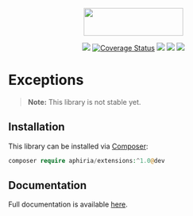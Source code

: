 <p align="center"><a href="https://www.aphiria.com" target="_blank" title="Aphiria"><img src="https://www.aphiria.com/images/aphiria-logo.svg" width="200" height="56"></a></p>

<p align="center">
<a href="https://github.com/aphiria/extensions/actions"><img src="https://github.com/aphiria/extensions/workflows/ci/badge.svg"></a>
<a href='https://coveralls.io/github/aphiria/extensions?branch=1.x'><img src='https://coveralls.io/repos/github/aphiria/extensions/badge.svg?branch=1.x' alt='Coverage Status' /></a>
<a href="https://packagist.org/packages/aphiria/extensions"><img src="https://poser.pugx.org/aphiria/extensions/v/stable.svg"></a>
<a href="https://packagist.org/packages/aphiria/extensions"><img src="https://poser.pugx.org/aphiria/extensions/v/unstable.svg"></a>
<a href="https://packagist.org/packages/aphiria/extensions"><img src="https://poser.pugx.org/aphiria/extensions/license.svg"></a>
</p>

# Exceptions

> **Note:** This library is not stable yet.

## Installation

This library can be installed via [Composer](https://getcomposer.org/download/):

```php
composer require aphiria/extensions:^1.0@dev
```

## Documentation

Full documentation is available <a href="https://www.aphiria.com/docs/1.x/extensions.html" target="_blank">here</a>.
